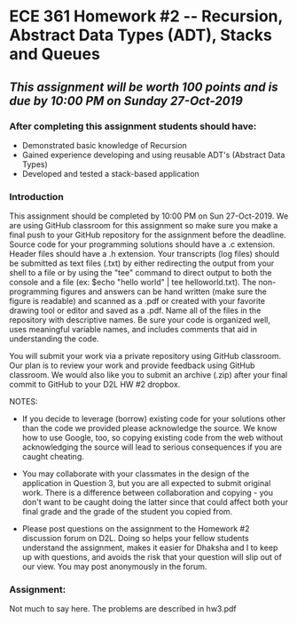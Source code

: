 # ECE 361 Homework #2 -- Recursion, Abstract Data Types (ADT), Stacks and Queues
## <i>This assignment will be worth 100 points and is due by 10:00 PM on Sunday 27-Oct-2019</i>  

### After completing this assignment students should have:
- Demonstrated basic knowledge of Recursion
- Gained experience developing and using reusable ADT's (Abstract Data Types)
- Developed and tested a stack-based application


### Introduction

This assignment should be completed by 10:00 PM on Sun 27-Oct-2019.  We are using GitHub classroom for this assignment so make sure you make a final push to your GitHub repository for the assignment before the deadline.  Source code for your programming solutions should have a .c extension.  Header files should have a .h extension.  Your transcripts (log files) should be submitted as text files (.txt) by either redirecting the output from your shell to a file or by using the "tee" command to direct output to both the console and a file (ex: $echo "hello world" | tee helloworld.txt).  The non-programming figures and answers can be hand written (make sure the figure is readable) and scanned as a .pdf or created with your favorite drawing tool or editor and saved as a .pdf.  Name all of the files in the repository with descriptive names.  Be sure your code is organized well, uses meaningful variable names, and includes comments that aid in understanding the code.

You will submit your work via a private repository using GitHub classroom.  Our plan is to review your work and provide feedback using GitHub classroom.  We would also like you to submit an archive (.zip) after your final commit to GitHub to your D2L HW #2 dropbox.

NOTES:
-  If you decide to leverage (borrow) existing code for your solutions other than the code we provided please acknowledge the source. We know how to use Google, too, so copying existing code from the web without acknowledging the source will lead to serious consequences if you are caught cheating.

- You may collaborate with your classmates in the design of the application in Question 3, but you are all expected to submit original work.  There is a difference between collaboration and copying - you don't want to be caught doing the latter since that could affect both your final grade and the grade of the student you copied from.

- Please post questions on the assignment to the Homework #2 discussion forum on D2L.  Doing so helps your fellow students understand the assignment, makes it easier for Dhaksha and I to keep up with questions, and avoids the risk that your question will slip out of our view.  You may post anonymously in the forum.

### Assignment:
Not much to say here.  The problems are described in hw3.pdf
